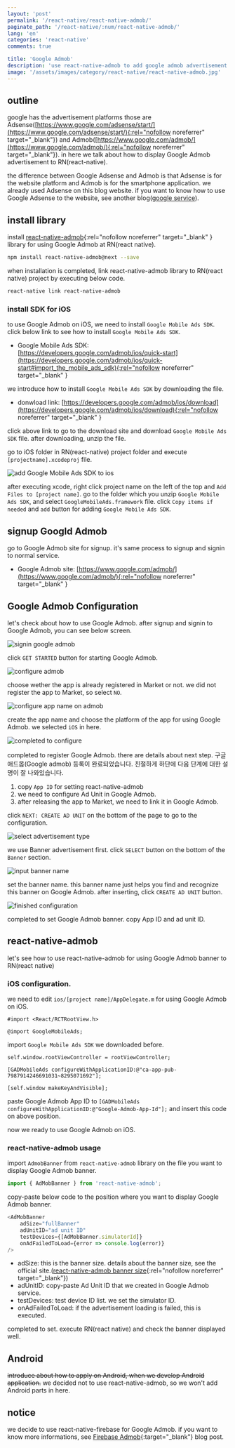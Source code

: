 ```yaml
---
layout: 'post'
permalink: '/react-native/react-native-admob/'
paginate_path: '/react-native/:num/react-native-admob/'
lang: 'en'
categories: 'react-native'
comments: true

title: 'Google Admob'
description: 'use react-native-admob to add google admob advertisement to react-native.'
image: '/assets/images/category/react-native/react-native-admob.jpg'
---
```



## outline
google has the advertisement platforms those are Adsense([https://www.google.com/adsense/start/](https://www.google.com/adsense/start/){:rel="nofollow noreferrer" target="_blank"}) and Admob([https://www.google.com/admob/](https://www.google.com/admob/){:rel="nofollow noreferrer" target="_blank"}). in here we talk about how to display Google Admob advertisement to RN(react-native).

the difference between Google Adsense and Admob is that Adsense is for the website platform and Admob is for the smartphone application. we already used Adsense on this blog website. if you want to know how to use Google Adsense to the website, see another blog([google service]({{site.url}}/jekyll/google-service/)).

## install library
install [react-native-admob](https://github.com/sbugert/react-native-admob){:rel="nofollow noreferrer" target="_blank" } library for using Google Admob at RN(react native).

```bash
npm install react-native-admob@next --save
```

when installation is completed, link react-native-admob library to RN(react native) project by executing below code.

```bash
react-native link react-native-admob
```

### install SDK for iOS
to use Google Admob on iOS, we need to install ```Google Mobile Ads SDK```. click below link to see how to install ```Google Mobile Ads SDK```.

- Google Mobile Ads SDK: [https://developers.google.com/admob/ios/quick-start](https://developers.google.com/admob/ios/quick-start#import_the_mobile_ads_sdk){:rel="nofollow noreferrer" target="_blank" }

we introduce how to install ```Google Mobile Ads SDK``` by downloading the file.

- donwload link: [https://developers.google.com/admob/ios/download](https://developers.google.com/admob/ios/download){:rel="nofollow noreferrer" target="_blank" }

click above link to go to the download site and download ```Google Mobile Ads SDK``` file. after downloading, unzip the file.

go to iOS folder in RN(react-native) project folder and execute ```[projectname].xcodeproj``` file.

![add Google Mobile Ads SDK to ios ](/assets/images/category/react-native/react-native-admob/add_sdk.png)

after executing xcode, right click project name on the left of the top and ```Add Files to [project name]```. go to the folder which you unzip ```Google Mobile Ads SDK```, and select ```GoogleMobileAds.framework``` file. click ```Copy items if needed``` and ```add``` button for adding ```Google Mobile Ads SDK```.

## signup Googld Admob
go to Google Admob site for signup. it's same process to signup and signin to normal service.

- Google Admob site: [https://www.google.com/admob/](https://www.google.com/admob/){:rel="nofollow noreferrer" target="_blank" }

## Google Admob Configuration
let's check about how to use Google Admob. after signup and signin to Google Admob, you can see below screen.

![signin google admob](/assets/images/category/react-native/react-native-admob/signin_google_admob.png)

click ```GET STARTED``` button for starting Google Admob.

![configure admob](/assets/images/category/react-native/react-native-admob/configure_admob.png)


choose wether the app is already registered in Market or not. we did not register the app to Market, so select ```NO```.

![configure app name on admob](/assets/images/category/react-native/react-native-admob/configure_app_name.png)

create the app name and choose the platform of the app for using Google Admob. we selected ```iOS``` in here.

![completed to configure](/assets/images/category/react-native/react-native-admob/completed_configure.png)

completed to register Google Admob. there are details about next step.
구글 애드몹(Google admob) 등록이 완료되었습니다. 친절하게 하단에 다음 단계에 대한 설명이 잘 나와있습니다.

1. copy ```App ID``` for setting react-native-admob
1. we need to configure Ad Unit in Google Admob.
1. after releasing the app to Market, we need to link it in Google Admob.

click ```NEXT: CREATE AD UNIT``` on the bottom of the page to go to the configuration.

![select advertisement type](/assets/images/category/react-native/react-native-admob/select_ad_uni.png)

we use Banner advertisement first. click ```SELECT``` button on the bottom of the ```Banner``` section.

![input banner name](/assets/images/category/react-native/react-native-admob/set_banner_name.png)

set the banner name. this banner name just helps you find and recognize this banner on Google Admob. after inserting, click ```CREATE AD UNIT``` button.

![finished configuration](/assets/images/category/react-native/react-native-admob/finished_configuration.png)

completed to set Google Admob banner. copy App ID and ad unit ID.

## react-native-admob
let's see how to use react-native-admob for using Google Admob banner to RN(react native)

### iOS configuration.
we need to edit ```ios/[project name]/AppDelegate.m``` for using Google Admob on iOS.

```
#import <React/RCTRootView.h>

@import GoogleMobileAds;
```

import ```Google Mobile Ads SDK``` we downloaded before.

```
self.window.rootViewController = rootViewController;

[GADMobileAds configureWithApplicationID:@"ca-app-pub-7987914246691031~8295071692"];

[self.window makeKeyAndVisible];
```

paste Google Admob App ID to ```[GADMobileAds configureWithApplicationID:@"Google-Admob-App-Id"];``` and insert this code on above position.

now we ready to use Google Admob on iOS.

### react-native-admob usage
import ```AdmobBanner``` from ```react-native-admob``` library on the file you want to display Google Admob banner.

```js
import { AdMobBanner } from 'react-native-admob';
```

copy-paste below code to the position where you want to display Google Admob banner.

```js
<AdMobBanner
    adSize="fullBanner"
    adUnitID="ad unit ID"
    testDevices={[AdMobBanner.simulatorId]}
    onAdFailedToLoad={error => console.log(error)}
/>
```

- adSize: this is the banner size. details about the banner size, see the official site.([react-native-admob banner size](https://github.com/sbugert/react-native-admob#admobbanner){:rel="nofollow noreferrer" target="_blank"})
- adUnitID: copy-paste Ad Unit ID that we created in Google Admob service.
- testDevices: test device ID list. we set the simulator ID.
- onAdFailedToLoad: if the advertisement loading is failed, this is executed.

completed to set. execute RN(react native) and check the banner displayed well.

## Android
~~introduce about how to apply on Android, when we develop Android application.~~
we decided not to use react-native-admob, so we won't add Android parts in here.

## notice
we decide to use react-native-firebase for Google Admob. if you want to know more informations, see [Firebase Admob]({{site.url}}/{{page.categories}}/react-native-firebase-admob/){:target="_blank"} blog post.
